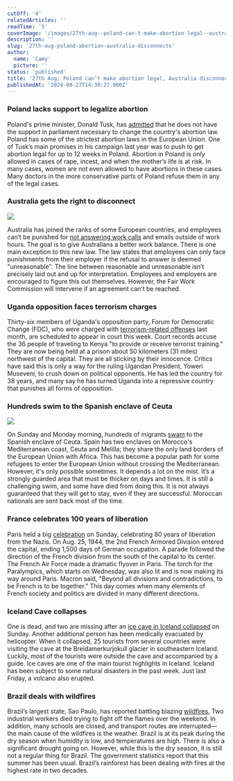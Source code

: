 ```yaml
---
cutOff: '4'
relatedArticles: ''
readTime: '5'
coverImage: '/images/27th-aug--poland-can-t-make-abortion-legal--australia-disconnects--M0Nj.webp'
description: ''
slug: '27th-aug-poland-abortion-australia-disconnects'
author:
  name: 'Camy'
  picture: ''
status: 'published'
title: '27th Aug: Poland can’t make abortion legal, Australia disconnects'
publishedAt: '2024-08-27T14:30:27.000Z'
---
```


### Poland lacks support to legalize abortion

Poland's prime minister, Donald Tusk, has [admitted](https://www.euronews.com/health/2024/08/24/polish-government-doesnt-have-votes-to-liberalise-strict-abortion-law-says-pm-donald-tusk) that he does not have the support in parliament necessary to change the country's abortion law. Poland has some of the strictest abortion laws in the European Union. One of Tusk’s main promises in his campaign last year was to push to get abortion legal for up to 12 weeks in Poland. Abortion in Poland is only allowed in cases of rape, incest, and when the mother’s life is at risk. In many cases, women are not even allowed to have abortions in these cases. Many doctors in the more conservative parts of Poland refuse them in any of the legal cases.

### Australia gets the right to disconnect

![](/images/27th-aug--poland-can-t-make-abortion-legal--australia-disconnects--AxMD.webp)

Australia has joined the ranks of some European countries, and employees can’t be punished for [not answering work calls](https://www.dw.com/en/australian-workers-now-have-the-right-to-disconnect/a-70045955#:~:text=Australian%20workers%20will%20now%20have,texts%20outside%20of%20work%20hours.) and emails outside of work hours. The goal is to give Australians a better work balance. There is one main exception to this new law. The law states that employees can only face punishments from their employer if the refusal to answer is deemed "unreasonable". The line between reasonable and unreasonable isn’t precisely laid out and up for interpretation. Employees and employers are encouraged to figure this out themselves. However, the Fair Work Commission will intervene if an agreement can’t be reached.

### Uganda opposition faces terrorism charges

Thirty-six members of Uganda's opposition party, Forum for Democratic Change (FDC), who were charged with [terrorism-related offenses](https://www.dw.com/en/ugandas-opposition-leaders-arrested-charged-with-terrorism/a-70017547) last month, are scheduled to appear in court this week. Court records accuse the 36 people of traveling to Kenya "to provide or receive terrorist training." They are now being held at a prison about 50 kilometers (31 miles) northwest of the capital. They are all sticking by their innocence. Critics have said this is only a way for the ruling Ugandan President, Yoweri Museveni, to crush down on political opponents. He has led the country for 38 years, and many say he has turned Uganda into a repressive country that punishes all forms of opposition.

### Hundreds swim to the Spanish enclave of Ceuta

![](/images/27th-aug--poland-can-t-make-abortion-legal--australia-disconnects--uganda-opposition-faces-charges-b-YyMD.webp)

On Sunday and Monday morning, hundreds of migrants [swam](https://www.reuters.com/world/dozens-migrants-swim-into-spains-ceuta-enclave-morocco-2024-08-26/) to the Spanish enclave of Ceuta. Spain has two enclaves on Morocco's Mediterranean coast, Ceuta and Melilla; they share the only land borders of the European Union with Africa. This has become a popular path for some refugees to enter the European Union without crossing the Mediterranean. However, it's only possible sometimes. It depends a lot on the mist. It’s a strongly guarded area that must be thicker on days and times. It is still a challenging swim, and some have died from doing this. It is not always guaranteed that they will get to stay, even if they are successful. Moroccan nationals are sent back most of the time.

### France celebrates 100 years of liberation

Paris held a big [celebration](https://www.japantimes.co.jp/news/2024/08/26/world/paris-80th-anniversary-wwii/) on Sunday, celebrating 80 years of liberation from the Nazis. On Aug. 25, 1944, the 2nd French Armored Division entered the capital, ending 1,500 days of German occupation. A parade followed the direction of the French division from the south of the capital to its center. The French Air Force made a dramatic flyover in Paris. The torch for the Paralympics, which starts on Wednesday, was also lit and is now making its way around Paris. Macron said, "Beyond all divisions and contradictions, to be French is to be together.” This day comes when many elements of French society and politics are divided in many different directions.

### Iceland Cave collapses

One is dead, and two are missing after an [ice cave in Iceland collapsed](https://edition.cnn.com/2024/08/26/europe/ice-cave-collapse-iceland-intl-hnk/index.html) on Sunday. Another additional person has been medically evacuated by helicopter. When it collapsed, 25 tourists from several countries were visiting the cave at the Breidamerkurjokull glacier in southeastern Iceland. Luckily, most of the tourists were outside the cave and accompanied by a guide. Ice caves are one of the main tourist highlights in Iceland. Iceland has been subject to some natural disasters in the past week. Just last Friday, a volcano also erupted.

### Brazil deals with wildfires

Brazil’s largest state, Sao Paulo, has reported battling blazing [wildfires.](https://www.dw.com/en/brazil-authorities-declare-war-on-blazing-wildfires/a-70045441) Two industrial workers died trying to fight off the flames over the weekend. In addition, many schools are closed, and transport routes are interrupted—the main cause of the wildfires is the weather. Brazil is at its peak during the dry season when humidity is low, and temperatures are high. There is also a significant drought going on. However, while this is the dry season, it is still not a regular thing for Brazil. The government statistics report that this summer has been usual. Brazil’s rainforest has been dealing with fires at the highest rate in two decades.